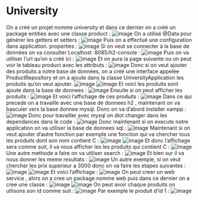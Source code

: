 # University
On a créé un projet nomme university et dans ce dernier on a créé un package entities avec une classe product :
![image](https://github.com/baayaouiimane/TP2/assets/167249908/3d13c794-4589-48df-87fb-c25fb2febbb7)
On a utilisé @Data pour générer les getters et setters :
![image](https://github.com/baayaouiimane/TP2/assets/167249908/2cd9778d-159d-434c-b9f0-0559bbbee05e)
Puis on a effectué une configuration dans application. properties :
![image](https://github.com/baayaouiimane/TP2/assets/167249908/10c148ad-0806-4604-a880-d4ff8dd34cec)
Si on veut se connecter à la base de données on va consulter Localhost :8085/h2-console :
![image](https://github.com/baayaouiimane/TP2/assets/167249908/7414a874-1a6e-47a0-b6c1-b6dbd12630f3)
Puis on va utiliser l’url qu’on a créé ici :
![image](https://github.com/baayaouiimane/TP2/assets/167249908/ad00f84a-a297-4075-98c3-6f60f1ba4f93)
Et on aura la page suivante ou on peut voir le tableau product avec les attributs :
![image](https://github.com/baayaouiimane/TP2/assets/167249908/ce9ec717-1bca-4800-a7b1-3c460c07fbff)
Donc si on veut ajouter des produits a notre base de données, on a créé une interface appelée ProductRepository et on a ajoute dans la classe UniversityApplication les produits qu’on veut ajouter.
![image](https://github.com/baayaouiimane/TP2/assets/167249908/4bf9cbfd-c11e-4daf-875a-da8bebef9f5d)
![image](https://github.com/baayaouiimane/TP2/assets/167249908/8149fed4-70aa-4337-926c-5486794d0359)
 Et voici les produits sont ajoute dans la base de donnees :
 ![image](https://github.com/baayaouiimane/TP2/assets/167249908/d4dfccb0-1ccc-4b4f-af5f-e4fae403e7d7)
 Ensuite si on peut afficher les produits :
 ![image](https://github.com/baayaouiimane/TP2/assets/167249908/3d21fa99-4778-442f-9a0a-02cdd826e310)
 Et voici l’affichage de ces produits :
 ![image](https://github.com/baayaouiimane/TP2/assets/167249908/f0ece784-feb7-44b9-8885-11c52f48440a)
 Dans ce qui precede on a travaille avec une base de donnees h2 , maintenant on va basculer vers la base donnee  mysql. Donc on va d’abord installer xampp :
![image](https://github.com/baayaouiimane/TP2/assets/167249908/8211893a-7869-454c-a993-cb6c95465140)
Donc pour travailler avec mysql on diot changer dans les dependances dans le code :
![image](https://github.com/baayaouiimane/TP2/assets/167249908/cd63aff1-1165-4fee-8910-dc0cf60945c5)
Donc maintenant si on execute notre application on va utiliser la base de donnees sql :
![image](https://github.com/baayaouiimane/TP2/assets/167249908/aad33498-124f-4fac-8919-29b6d186a5e8)
Maintenant si on veut ajouter d’autre fonction par exemple une fonction qui va chercher tous les produits dont son nom contient C : 
![image](https://github.com/baayaouiimane/TP2/assets/167249908/b283f739-12d0-43ba-b6ca-7e297eb7452e)
![image](https://github.com/baayaouiimane/TP2/assets/167249908/8118d7aa-0eb7-442d-ae2a-2f7d2baf7085)
Et donc l’affichage sera comme suit, il va nous afficher les les produits qui contient C :
![image](https://github.com/baayaouiimane/TP2/assets/167249908/3878e817-31fe-41c2-80a3-5aa47ae71392)
Une autre methode a faire on va utiliser search :
![image](https://github.com/baayaouiimane/TP2/assets/167249908/7e6c9e6b-04e5-4ffd-bd6d-78ce8e73e3c3)
Et bien sur il va nous donner les meme resultats :
![image](https://github.com/baayaouiimane/TP2/assets/167249908/9dad9e4b-bd6f-406b-8980-706f0302082f)
Un autre exemple, si on veut chercher les prix superieur a 3000 donc on va faire les etapes suivantes :
![image](https://github.com/baayaouiimane/TP2/assets/167249908/b9e1af07-9447-44e9-b1bc-d30f8a4688b4)
![image](https://github.com/baayaouiimane/TP2/assets/167249908/076c646f-70b8-409d-92ed-479f246dc403)
Et voici l’affichage :
![image](https://github.com/baayaouiimane/TP2/assets/167249908/6a69963f-c132-481e-ad75-607de23623c7)
On peut creer un web service , alors on a cree un package nomme web puis dans ce dernier on a cree une classe :
![image](https://github.com/baayaouiimane/TP2/assets/167249908/b6444510-44a9-419c-8365-b18986f4b00c)
![image](https://github.com/baayaouiimane/TP2/assets/167249908/44f01533-a87e-410c-b9b8-206f2b2ddba1)
On peut avoir chaque produits on utlisons son id comme suit :
![image](https://github.com/baayaouiimane/TP2/assets/167249908/ae12f4da-6d19-4a85-abf7-79463533d25c)
Par exemple le produit d’id 1 :
![image](https://github.com/baayaouiimane/TP2/assets/167249908/88ddeb06-b7f4-4a17-918b-8ff31cd4cf24)













 
























 

























